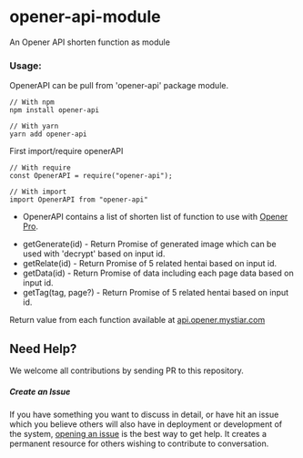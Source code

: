 # opener-api-module
An Opener API shorten function as module
  
### Usage:
OpenerAPI can be pull from 'opener-api' package module.
```
// With npm
npm install opener-api
  
// With yarn
yarn add opener-api
```
  
First import/require openerAPI
```
// With require
const OpenerAPI = require("opener-api");
  
// With import
import OpenerAPI from "opener-api"
```
  
- OpenerAPI contains a list of shorten list of function to use with [Opener Pro](https://github.com/aomkirby123/opener-pro).   
* getGenerate(id) - Return Promise of generated image which can be used with 'decrypt' based on input id.
* getRelate(id) - Return Promise of 5 related hentai based on input id.
* getData(id) - Return Promise of data including each page data based on input id.
* getTag(tag, page?) - Return Promise of 5 related hentai based on input id.
  
Return value from each function available at [api.opener.mystiar.com](https://api.opener.mystiar.com)
  
## Need Help?
We welcome all contributions by sending PR to this repository.
  
##### Create an Issue
If you have something you want to discuss in detail, or have hit an issue which you believe others will also have in deployment or development of the system, [opening an issue](https://github.com/aomkirby123/opener-pro/issues) is the best way to get help. It creates a permanent resource for others wishing to contribute to conversation.
